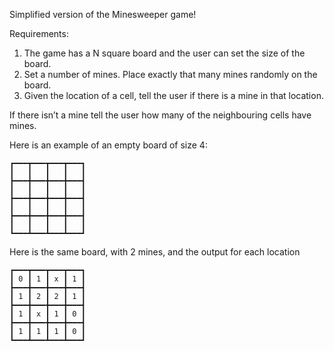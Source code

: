 Simplified version of the Minesweeper game!

Requirements:
1) The game has a N square board and the user can set the size of the board.
2) Set a number of mines. Place exactly that many mines randomly on the board.
3) Given the location of a cell, tell the user if there is a mine in that location.

If there isn’t a mine tell the user how many of the neighbouring cells have mines.

Here is an example of an empty board of size 4:
```
┏━━━┳━━━┳━━━┳━━━┓
┃   ┃   ┃   ┃   ┃
┣━━━╋━━━╋━━━╋━━━┫
┃   ┃   ┃   ┃   ┃
┣━━━╋━━━╋━━━╋━━━┫
┃   ┃   ┃   ┃   ┃
┣━━━╋━━━╋━━━╋━━━┫
┃   ┃   ┃   ┃   ┃
┗━━━┻━━━┻━━━┻━━━┛
```

Here is the same board, with 2 mines, and the output for each location
```
┏━━━┳━━━┳━━━┳━━━┓
┃ 0 ┃ 1 ┃ x ┃ 1 ┃
┣━━━╋━━━╋━━━╋━━━┫
┃ 1 ┃ 2 ┃ 2 ┃ 1 ┃
┣━━━╋━━━╋━━━╋━━━┫
┃ 1 ┃ x ┃ 1 ┃ 0 ┃
┣━━━╋━━━╋━━━╋━━━┫
┃ 1 ┃ 1 ┃ 1 ┃ 0 ┃
┗━━━┻━━━┻━━━┻━━━┛
```
